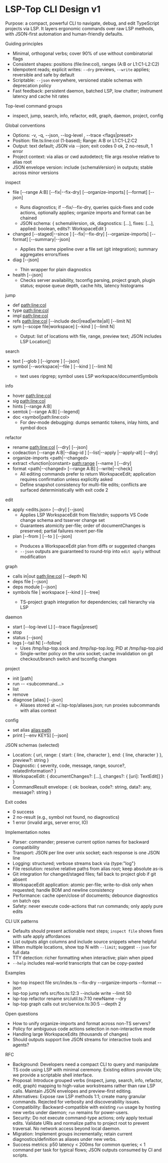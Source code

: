# LSP-Top CLI Design v1

Purpose: a compact, powerful CLI to navigate, debug, and edit TypeScript projects via LSP. It layers ergonomic commands over raw LSP methods, with JSON-first automation and human-friendly defaults.

Guiding principles
- Minimal, orthogonal verbs; cover 90% of use without combinatorial flags
- Consistent shapes: positions (file:line:col), ranges (A:B or L1:C1-L2:C2)
- Idempotent reads; explicit writes: `--dry` previews, `--write` applies; reversible and safe by default
- Scriptable: `--json` everywhere, versioned stable schemas with deprecation policy
- Fast feedback: persistent daemon, batched LSP, low chatter; instrument latency and cache hit rates

Top-level command groups
- inspect, jump, search, info, refactor, edit, graph, daemon, project, config

Global conventions
- Options: -v, -q, --json, --log-level <level>, --trace <flags|preset>
- Position: file.ts:line:col (1-based); Range: A:B or L1:C1-L2:C2
- Output: text default; JSON via --json; exit codes 0 ok, 2 no-result, 1 error
- Project context: via alias or cwd autodetect; file args resolve relative to alias root
- JSON envelope version: include {schemaVersion} in outputs; stable across minor versions

inspect
- file <path> [--range A:B] [--fix|--fix-dry] [--organize-imports] [--format] [--json]
  - Runs diagnostics; if --fix/--fix-dry, queries quick-fixes and code actions, optionally applies; organize imports and format can be chained
  - JSON schema: { schemaVersion, ok, diagnostics: [...], fixes: [...], applied: boolean, edits?: WorkspaceEdit }
- changed [--staged|--since <rev>] [--fix|--fix-dry] [--organize-imports] [--format] [--summary|--json]
  - Applies the same pipeline over a file set (git integration); summary aggregates errors/fixes
- diag <path> [--json]
  - Thin wrapper for plain diagnostics
- health [--json]
  - Checks server availability, tsconfig parsing, project graph, plugin status; expose queue depth, cache hits, latency histograms

jump
- def <path:line:col>
- type <path:line:col>
- impl <path:line:col>
- refs <path:line:col> [--include decl|read|write|all] [--limit N]
- sym <query> [--scope file|workspace] [--kind <kinds>] [--limit N]
  - Output: list of locations with file, range, preview text; JSON includes LSP Location[]

search
- text <pattern> [--glob <g>] [--ignore <g>] [--json]
- symbol <query> [--workspace|--file <path>] [--kind <k>] [--limit N]
  - text uses ripgrep; symbol uses LSP workspace/documentSymbols

info
- hover <path:line:col>
- sig <path:line:col>
- hints <path> [--range A:B]
- semtok <path> [--range A:B] [--legend]
- doc <symbol|path:line:col>
  - For dev-mode debugging: dumps semantic tokens, inlay hints, and symbol docs

refactor
- rename <path:line:col> <newName> [--dry] [--json]
- codeaction <path> [--range A:B|--diag-id <id>] [--list|--apply <index>|--apply-all] [--dry]
- organize-imports <path|--changed>
- extract <function|constant> <path:range> [--name <name>] [--dry]
- format <path|--changed> [--range A:B] [--write|--check]
  - All editing commands prefer to return WorkspaceEdit; application requires confirmation unless explicitly asked
  - Define snapshot consistency for multi-file edits; conflicts are surfaced deterministically with exit code 2

edit
- apply <edits.json> [--dry] [--json]
  - Applies LSP WorkspaceEdit from file/stdin; supports VS Code change schema and tsserver change set
  - Guarantees atomicity per-file; order of documentChanges is preserved; partial failures revert per-file
- plan <path> [--from <rev>] [--to <rev>] [--json]
  - Produces a WorkspaceEdit plan from diffs or suggested changes
  - `--json` outputs are guaranteed to round-trip into `edit apply` without modification

graph
- calls in|out <path:line:col> [--depth N]
- deps file <path> [--json]
- deps module <name> [--json]
- symbols file <path> | workspace [--kind <k>] [--tree]
  - TS-project graph integration for dependencies; call hierarchy via LSP

daemon
- start [--log-level L] [--trace flags|preset]
- stop
- status [--json]
- logs [--tail N] [--follow]
  - Uses /tmp/lsp-top.sock and /tmp/lsp-top.log; PID at /tmp/lsp-top.pid
  - Single-writer policy on the unix socket; cache invalidation on git checkout/branch switch and tsconfig changes

project
- init <alias> [path]
- run <alias> -- <subcommand...>
- list
- remove <alias>
- diagnose [alias] [--json]
  - Aliases stored at ~/.lsp-top/aliases.json; run proxies subcommands with alias context

config
- set alias <alias:path>
- print [--env KEYS] [--json]

JSON schemas (selected)
- Location: { uri, range: { start: { line, character }, end: { line, character } }, preview?: string }
- Diagnostic: { severity, code, message, range, source?, relatedInformation? }
- WorkspaceEdit: { documentChanges?: [...], changes?: { [uri]: TextEdit[] } }
- CommandResult envelope: { ok: boolean, code?: string, data?: any, message?: string }

Exit codes
- 0 success
- 2 no-result (e.g., symbol not found, no diagnostics)
- 1 error (invalid args, server error, IO)

Implementation notes
- Parser: commander; preserve current option names for backward compatibility
- Transport: JSON per line over unix socket; each response is one JSON line
- Logging: structured; verbose streams back via {type:"log"}
- File resolution: resolve relative paths from alias root; keep absolute as-is
- Git integration for changed/staged files; fall back to project glob if git absent
- WorkspaceEdit application: atomic per-file; write-to-disk only when requested; handle BOM and newline consistency
- Performance: cache open/close of documents; debounce diagnostics on batch ops
- Safety: never execute code-actions that run commands; only apply pure edits

CLI UX patterns
- Defaults should present actionable next steps; `inspect file` shows fixes with safe apply affordances
- List outputs align columns and include source snippets where helpful
- When multiple locations, show top N with `--limit`; suggest `--json` for full data
- TTY detection: richer formatting when interactive; plain when piped
- `--help` includes real-world transcripts that can be copy-pasted

Examples
- lsp-top inspect file src/index.ts --fix-dry --organize-imports --format --json
- lsp-top jump refs src/foo.ts:12:3 --include write --limit 50
- lsp-top refactor rename src/util.ts:7:10 newName --dry
- lsp-top graph calls out src/service.ts:30:5 --depth 2

Open questions
- How to unify organize-imports and format across non-TS servers?
- Policy for ambiguous code actions selection in non-interactive mode
- Handling large WorkspaceEdits (thousands of changes)
- Should outputs support live JSON streams for interactive tools and agents?

RFC
- Background: Developers need a compact CLI to query and manipulate TS code using LSP with minimal ceremony. Existing editors provide UIs; we provide a scriptable shell interface.
- Proposal: Introduce grouped verbs (inspect, jump, search, info, refactor, edit, graph) mapping to high-value workstreams rather than raw LSP calls. Maintain JSON envelopes and preview-first editing.
- Alternatives: Expose raw LSP methods 1:1; create many granular commands. Rejected for verbosity and discoverability issues.
- Compatibility: Backward-compatible with existing `run` usage by hosting new verbs under daemon; `run` remains for power-users.
- Security: Do not execute command-type actions; only apply textual edits. Validate URIs and normalize paths to project root to prevent traversal. No network access beyond local daemon.
- Migration: Implement groups incrementally; retain current diagnostics/definition as aliases under new verbs.
- Success metrics: p50 latency < 200ms for common queries; < 1 command per task for typical flows; JSON outputs consumed by CI and scripts.
